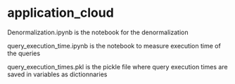# application_cloud
Denormalization.ipynb is the notebook for the denormalization

query_execution_time.ipynb is the notebook to measure execution time of the queries

query_execution_times.pkl is the pickle file where query execution times are saved in variables as dictionnaries


